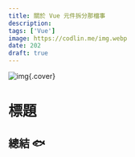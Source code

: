 ```yaml
---
title: 關於 Vue 元件拆分那檔事
description:
tags: ['Vue']
image: https://codlin.me/img.webp
date: 202
draft: true
---
```


![img](/img.webp){.cover}

# 標題

## 總結 🐟
